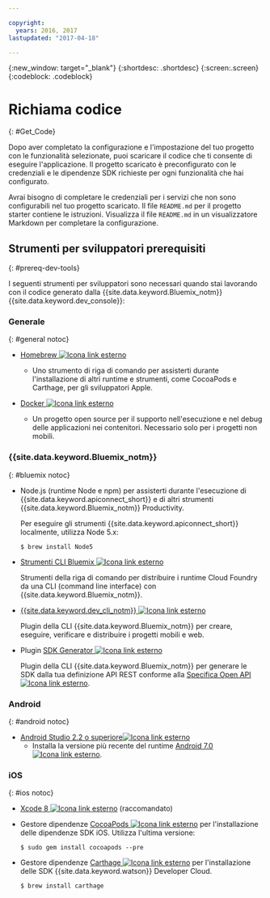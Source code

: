 ```yaml
---

copyright:
  years: 2016, 2017
lastupdated: "2017-04-18"

---
```

{:new_window: target="_blank"}
{:shortdesc: .shortdesc}
{:screen:.screen}
{:codeblock: .codeblock}

# Richiama codice
{: #Get_Code}

Dopo aver completato la configurazione e l'impostazione del tuo progetto con le funzionalità selezionate, puoi scaricare il codice che ti consente di eseguire l'applicazione. Il progetto scaricato è preconfigurato con le credenziali e le dipendenze SDK richieste per ogni funzionalità che hai configurato.

Avrai bisogno di completare le credenziali per i servizi che non sono configurabili nel tuo progetto scaricato. Il file `README.md` per il progetto starter contiene le istruzioni. Visualizza il file `README.md` in un visualizzatore Markdown per completare la configurazione.

## Strumenti per sviluppatori prerequisiti
{: #prereq-dev-tools}

I seguenti strumenti per sviluppatori sono necessari quando stai lavorando con il codice generato dalla {{site.data.keyword.Bluemix_notm}} {{site.data.keyword.dev_console}}:


### Generale
{: #general notoc}

* [Homebrew ![Icona link esterno](../icons/launch-glyph.svg "Icona link esterno")](http://brew.sh/)
	* Uno strumento di riga di comando per assisterti durante l'installazione di altri runtime e strumenti, come CocoaPods e Carthage, per gli sviluppatori Apple.

* [Docker ![Icona link esterno](../icons/launch-glyph.svg "Icona link esterno")](https://www.docker.com/get-docker)
	* Un progetto open source per il supporto nell'esecuzione e nel debug delle applicazioni nei contenitori. Necessario solo per i progetti non mobili.

### {{site.data.keyword.Bluemix_notm}}
{: #bluemix notoc}

* Node.js (runtime Node e npm) per assisterti durante l'esecuzione di {{site.data.keyword.apiconnect_short}} e di altri strumenti {{site.data.keyword.Bluemix_notm}} Productivity.

	Per eseguire gli strumenti {{site.data.keyword.apiconnect_short}} localmente, utilizza Node 5.x:
	
	```
	$ brew install Node5
	```

* [Strumenti CLI Bluemix ![Icona link esterno](../icons/launch-glyph.svg "Icona link esterno")](http://clis.ng.bluemix.net/ui/home.html)

   Strumenti della riga di comando per distribuire i runtime Cloud Foundry da una CLI (command line interface) con {{site.data.keyword.Bluemix_notm}}.  

* [{{site.data.keyword.dev_cli_notm}} ![Icona link esterno](../icons/launch-glyph.svg "Icona link esterno")](dev_cli.html)

	Plugin della CLI {{site.data.keyword.Bluemix_notm}} per creare, eseguire, verificare e distribuire i progetti mobili e web.
	
* Plugin [SDK Generator ![Icona link esterno](../icons/launch-glyph.svg "Icona link esterno")](sdk_cli.html)

	Plugin della CLI {{site.data.keyword.Bluemix_notm}} per generare le SDK dalla tua definizione API REST conforme alla [Specifica Open API ![Icona link esterno](../icons/launch-glyph.svg "Icona link esterno")](https://www.openapis.org/).

### Android
{: #android notoc}

* [Android Studio 2.2 o superiore![Icona link esterno](../icons/launch-glyph.svg "Icona link esterno")](https://developer.android.com/studio)
	* Installa la versione più recente del runtime [Android 7.0 ![Icona link esterno](../icons/launch-glyph.svg "Icona link esterno")](https://www.android.com/versions/nougat-7-0/).

### iOS
{: #ios notoc}

* [Xcode 8 ![Icona link esterno](../icons/launch-glyph.svg "Icona link esterno")](https://developer.apple.com/xcode/) (raccomandato)

<!-- * Install the latest [iOS 10 ![External link icon](../icons/launch-glyph.svg "External link icon")](http://www.apple.com/ios/ios-10/) runtime.
-->
* Gestore dipendenze [CocoaPods ![Icona link esterno](../icons/launch-glyph.svg "Icona link esterno")](https://cocoapods.org/) per l'installazione delle dipendenze SDK iOS. Utilizza l'ultima versione:

	```
	$ sudo gem install cocoapods --pre
	```
* Gestore dipendenze [Carthage ![Icona link esterno](../icons/launch-glyph.svg "Icona link esterno")](https://github.com/Carthage/Carthage) per l'installazione delle SDK {{site.data.keyword.watson}} Developer Cloud.

	```
	$ brew install carthage
	```
